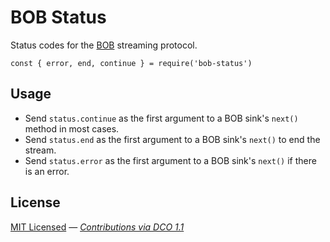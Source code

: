 # BOB Status

Status codes for the [BOB](https://github.com/Fishrock123/bob) streaming protocol.

```
const { error, end, continue } = require('bob-status')
```

## Usage

- Send `status.continue` as the first argument to a BOB sink's `next()` method in most cases.
- Send `status.end` as the first argument to a BOB sink's `next()` to end the stream.
- Send `status.error` as the first argument to a BOB sink's `next()` if there is an error.

## License

[MIT Licensed](license) — _[Contributions via DCO 1.1](contributing.md#developers-certificate-of-origin)_
